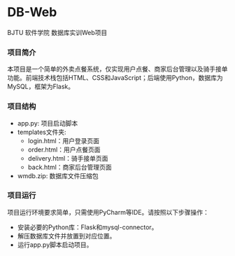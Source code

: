 # DB-Web
BJTU 软件学院 数据库实训Web项目
### 项目简介
本项目是一个简单的外卖点餐系统，仅实现用户点餐、商家后台管理以及骑手接单功能。前端技术栈包括HTML、CSS和JavaScript；后端使用Python，数据库为MySQL，框架为Flask。
### 项目结构
- app.py: 项目启动脚本
- templates文件夹:
  - login.html：用户登录页面
  - order.html：用户点餐页面
  - delivery.html：骑手接单页面
  - back.html：商家后台管理页面
- wmdb.zip: 数据库文件压缩包
### 项目运行
项目运行环境要求简单，只需使用PyCharm等IDE。请按照以下步骤操作：
- 安装必要的Python库：Flask和mysql-connector。
- 解压数据库文件并放置到对应位置。
- 运行app.py脚本启动项目。
